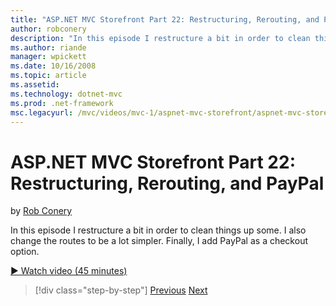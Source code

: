 ```yaml
---
title: "ASP.NET MVC Storefront Part 22: Restructuring, Rerouting, and PayPal | Microsoft Docs"
author: robconery
description: "In this episode I restructure a bit in order to clean things up some. I also change the routes to be a lot simpler. Finally, I add PayPal as a checkout optio..."
ms.author: riande
manager: wpickett
ms.date: 10/16/2008
ms.topic: article
ms.assetid: 
ms.technology: dotnet-mvc
ms.prod: .net-framework
msc.legacyurl: /mvc/videos/mvc-1/aspnet-mvc-storefront/aspnet-mvc-storefront-part-22-restructuring-rerouting-and-paypal
---
```

ASP.NET MVC Storefront Part 22: Restructuring, Rerouting, and PayPal
====================
by [Rob Conery](https://github.com/robconery)

In this episode I restructure a bit in order to clean things up some. I also change the routes to be a lot simpler. Finally, I add PayPal as a checkout option.

[&#9654; Watch video (45 minutes)](https://channel9.msdn.com/Blogs/ASP-NET-Site-Videos/aspnet-mvc-storefront-part-22-restructuring-rerouting-and-paypal)

>[!div class="step-by-step"] [Previous](aspnet-mvc-storefront-part-21-order-manager-and-personalization.md) [Next](aspnet-mvc-storefront-part-23-getting-started-with-domain-driven-design.md)